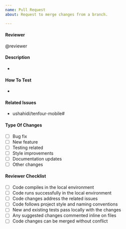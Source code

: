 ```yaml
---
name: Pull Request
about: Request to merge changes from a branch.

---
```


#### Reviewer
@reviewer

#### Description
-

#### How To Test
-

#### Related Issues
- ushahidi/tenfour-mobile#

#### Type Of Changes
- [ ] Bug fix
- [ ] New feature
- [ ] Testing related
- [ ] Style improvements
- [ ] Documentation updates
- [ ] Other changes

#### Reviewer Checklist

- [ ] Code compiles in the local environment
- [ ] Code runs successfully in the local environment
- [ ] Code changes address the related issues
- [ ] Code follows project style and naming conventions
- [ ] New and existing tests pass locally with the changes
- [ ] Any suggested changes commented inline on files
- [ ] Code changes can be merged without conflict
